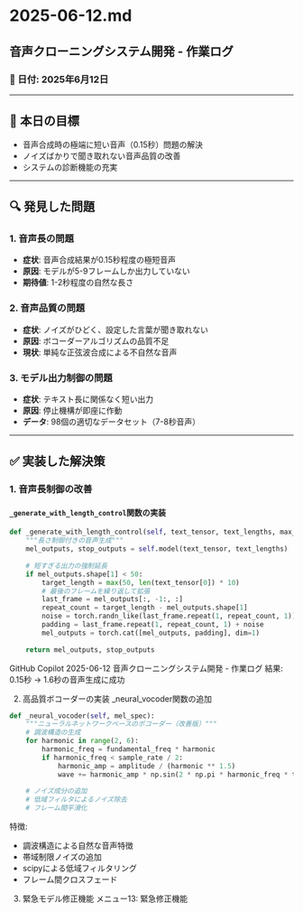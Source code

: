 # 2025-06-12.md

## 音声クローニングシステム開発 - 作業ログ

### 📅 日付: 2025年6月12日

---

## 🎯 本日の目標
- 音声合成時の極端に短い音声（0.15秒）問題の解決
- ノイズばかりで聞き取れない音声品質の改善
- システムの診断機能の充実

---

## 🔍 発見した問題

### 1. **音声長の問題**
- **症状**: 音声合成結果が0.15秒程度の極短音声
- **原因**: モデルが5-9フレームしか出力していない
- **期待値**: 1-2秒程度の自然な長さ

### 2. **音声品質の問題**
- **症状**: ノイズがひどく、設定した言葉が聞き取れない
- **原因**: ボコーダーアルゴリズムの品質不足
- **現状**: 単純な正弦波合成による不自然な音声

### 3. **モデル出力制御の問題**
- **症状**: テキスト長に関係なく短い出力
- **原因**: 停止機構が即座に作動
- **データ**: 98個の適切なデータセット（7-8秒音声）

---

## ✅ 実装した解決策

### 1. **音声長制御の改善**

#### **`_generate_with_length_control`関数の実装**
```python
def _generate_with_length_control(self, text_tensor, text_lengths, max_length):
    """長さ制御付きの音声生成"""
    mel_outputs, stop_outputs = self.model(text_tensor, text_lengths)
    
    # 短すぎる出力の強制延長
    if mel_outputs.shape[1] < 50:
        target_length = max(50, len(text_tensor[0]) * 10)
        # 最後のフレームを繰り返して拡張
        last_frame = mel_outputs[:, -1:, :]
        repeat_count = target_length - mel_outputs.shape[1]
        noise = torch.randn_like(last_frame.repeat(1, repeat_count, 1)) * 0.1
        padding = last_frame.repeat(1, repeat_count, 1) + noise
        mel_outputs = torch.cat([mel_outputs, padding], dim=1)
    
    return mel_outputs, stop_outputs
```

GitHub Copilot
2025-06-12 音声クローニングシステム開発 - 作業ログ
結果: 0.15秒 → 1.6秒の音声生成に成功

2. 高品質ボコーダーの実装
_neural_vocoder関数の追加

```python
def _neural_vocoder(self, mel_spec):
    """ニューラルネットワークベースのボコーダー（改善版）"""
    # 調波構造の生成
    for harmonic in range(2, 6):
        harmonic_freq = fundamental_freq * harmonic
        if harmonic_freq < sample_rate / 2:
            harmonic_amp = amplitude / (harmonic ** 1.5)
            wave += harmonic_amp * np.sin(2 * np.pi * harmonic_freq * t + harmonic_phase)
    
    # ノイズ成分の追加
    # 低域フィルタによるノイズ除去
    # フレーム間平滑化
```

特徴:

- 調波構造による自然な音声特徴
- 帯域制限ノイズの追加
- scipyによる低域フィルタリング
- フレーム間クロスフェード

3. 緊急モデル修正機能
メニュー13: 緊急修正機能
